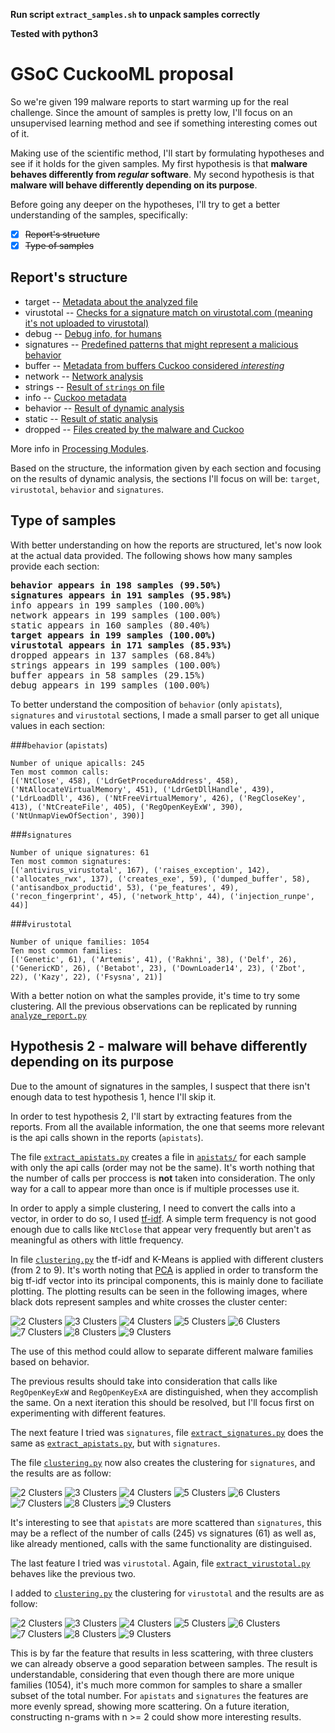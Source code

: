 **Run script `extract_samples.sh` to unpack samples correctly**

**Tested with python3**

# GSoC CuckooML proposal

So we're given 199 malware reports to start warming up for the real challenge. Since the amount of samples is pretty low, I'll focus on an unsupervised learning method and see if something interesting comes out of it.

Making use of the scientific method, I'll start by formulating hypotheses and see if it holds for the given samples. My first hypothesis is that **malware behaves differently from *regular* software**. My second hypothesis is that **malware will behave differently depending on its purpose**.

Before going any deeper on the hypotheses, I'll try to get a better understanding of the samples, specifically:
- [x] ~~Report's structure~~
- [x] ~~Type of samples~~

## Report's structure
- target -- [Metadata about the analyzed file](https://github.com/cuckoosandbox/cuckoo/blob/master/modules/processing/targetinfo.py)
- virustotal -- [Checks for a signature match on virustotal.com (meaning it's not uploaded to virustotal)](https://github.com/cuckoosandbox/cuckoo/blob/master/modules/processing/virustotal.py)
- debug -- [Debug info, for humans](https://github.com/cuckoosandbox/cuckoo/blob/master/modules/processing/debug.py)
- signatures -- [Predefined patterns that might represent a malicious behavior](http://docs.cuckoosandbox.org/en/latest/customization/signatures/)
- buffer -- [Metadata from buffers Cuckoo considered *interesting*](https://github.com/cuckoosandbox/cuckoo/blob/master/modules/processing/buffer.py)
- network -- [Network analysis](https://github.com/cuckoosandbox/cuckoo/blob/master/modules/processing/network.py)
- strings -- [Result of `strings` on file](https://github.com/cuckoosandbox/cuckoo/blob/master/modules/processing/strings.py)
- info -- [Cuckoo metadata](https://github.com/cuckoosandbox/cuckoo/blob/master/modules/processing/analysisinfo.py)
- behavior -- [Result of dynamic analysis](https://github.com/cuckoosandbox/cuckoo/blob/master/modules/processing/behavior.py)
- static -- [Result of static analysis](https://github.com/cuckoosandbox/cuckoo/blob/master/modules/processing/static.py)
- dropped -- [Files created by the malware and Cuckoo](https://github.com/cuckoosandbox/cuckoo/blob/master/modules/processing/dropped.py)

More info in [Processing Modules](http://docs.cuckoosandbox.org/en/latest/customization/processing/).

Based on the structure, the information given by each section and focusing on the results of dynamic analysis, the sections I'll focus on will be: `target`, `virustotal`, `behavior` and `signatures`.

## Type of samples

With better understanding on how the reports are structured, let's now look at the actual data provided. The following shows how many samples provide each section:

<pre>
<b>behavior appears in 198 samples (99.50%)
signatures appears in 191 samples (95.98%)</b>
info appears in 199 samples (100.00%)
network appears in 199 samples (100.00%)
static appears in 160 samples (80.40%)
<b>target appears in 199 samples (100.00%)
virustotal appears in 171 samples (85.93%)</b>
dropped appears in 137 samples (68.84%)
strings appears in 199 samples (100.00%)
buffer appears in 58 samples (29.15%)
debug appears in 199 samples (100.00%)
</pre>

To better understand the composition of `behavior` (only `apistats`), `signatures` and  `virustotal` sections, I made a small parser to get all unique values in each section:

###`behavior` (`apistats`)
```
Number of unique apicalls: 245
Ten most common calls:
[('NtClose', 458), ('LdrGetProcedureAddress', 458), ('NtAllocateVirtualMemory', 451), ('LdrGetDllHandle', 439), ('LdrLoadDll', 436), ('NtFreeVirtualMemory', 426), ('RegCloseKey', 413), ('NtCreateFile', 405), ('RegOpenKeyExW', 390), ('NtUnmapViewOfSection', 390)]
```
###`signatures`
```
Number of unique signatures: 61
Ten most common signatures:
[('antivirus_virustotal', 167), ('raises_exception', 142), ('allocates_rwx', 137), ('creates_exe', 59), ('dumped_buffer', 58), ('antisandbox_productid', 53), ('pe_features', 49), ('recon_fingerprint', 45), ('network_http', 44), ('injection_runpe', 44)]
```
###`virustotal`
```
Number of unique families: 1054
Ten most common families:
[('Genetic', 61), ('Artemis', 41), ('Rakhni', 38), ('Delf', 26), ('GenericKD', 26), ('Betabot', 23), ('DownLoader14', 23), ('Zbot', 22), ('Kazy', 22), ('Fsysna', 21)]
```

With a better notion on what the samples provide, it's time to try some clustering.
All the previous observations can be replicated by running [`analyze_report.py`](analyze_report.py)

## Hypothesis 2 - malware will behave differently depending on its purpose
Due to the amount of signatures in the samples, I suspect that there isn't enough data to test hypothesis 1, hence I'll skip it.

In order to test hypothesis 2, I'll start by extracting features from the reports. From all the available information, the one that seems more relevant is the api calls shown in the reports (`apistats`).

The file [`extract_apistats.py`](extract_apistats.py) creates a file in [`apistats/`](apistats/) for each sample with only the api calls (order may not be the same). It's worth nothing that the number of calls per proccess is **not** taken into consideration. The only way for a call to appear more than once is if multiple processes use it.

In order to apply a simple clustering, I need to convert the calls into a vector, in order to do so, I used [tf-idf](https://en.wikipedia.org/wiki/Tf%E2%80%93idf). A simple term frequency is not good enough due to calls like `NtClose` that appear very frequently but aren't as meaningful as others with little frequency.

In file [`clustering.py`](clustering.py) the tf-idf and K-Means is applied with different clusters (from 2 to 9). It's worth noting that [PCA](https://en.wikipedia.org/wiki/Principal_component_analysis) is applied in order to transform the big tf-idf vector into its principal components, this is mainly done to faciliate plotting. The plotting results can be seen in the following images, where black dots represent samples and white crosses the cluster center:

![2 Clusters](img/clustering_apistats2.png)
![3 Clusters](img/clustering_apistats3.png)
![4 Clusters](img/clustering_apistats4.png)
![5 Clusters](img/clustering_apistats5.png)
![6 Clusters](img/clustering_apistats6.png)
![7 Clusters](img/clustering_apistats7.png)
![8 Clusters](img/clustering_apistats8.png)
![9 Clusters](img/clustering_apistats9.png)

The use of this method could allow to separate different malware families based on behavior.

The previous results should take into consideration that calls like `RegOpenKeyExW` and `RegOpenKeyExA` are distinguished, when they accomplish the same. On a next iteration this should be resolved, but I'll focus first on experimenting with different features.

The next feature I tried was `signatures`, file [`extract_signatures.py`](extract_signatures.py) does the same as [`extract_apistats.py`](extract_apistats.py), but with `signatures`.

The file [`clustering.py`](clustering.py) now also creates the clustering for `signatures`, and the results are as follow:

![2 Clusters](img/clustering_signatures2.png)
![3 Clusters](img/clustering_signatures3.png)
![4 Clusters](img/clustering_signatures4.png)
![5 Clusters](img/clustering_signatures5.png)
![6 Clusters](img/clustering_signatures6.png)
![7 Clusters](img/clustering_signatures7.png)
![8 Clusters](img/clustering_signatures8.png)
![9 Clusters](img/clustering_signatures9.png)

It's interesting to see that `apistats` are more scattered than `signatures`, this may be a reflect of the number of calls (245) vs signatures (61) as well as, like already mentioned, calls with the same functionality are distinguised.

The last feature I tried was `virustotal`. Again, file [`extract_virustotal.py`](extract_virustotal.py) behaves like the previous two.

I added to [`clustering.py`](clustering.py) the clustering for `virustotal` and the results are as follow:

![2 Clusters](img/clustering_virustotal2.png)
![3 Clusters](img/clustering_virustotal3.png)
![4 Clusters](img/clustering_virustotal4.png)
![5 Clusters](img/clustering_virustotal5.png)
![6 Clusters](img/clustering_virustotal6.png)
![7 Clusters](img/clustering_virustotal7.png)
![8 Clusters](img/clustering_virustotal8.png)
![9 Clusters](img/clustering_virustotal9.png)

This is by far the feature that results in less scattering, with three clusters we can already observe a good separation between samples. The result is understandable, considering that even though there are more unique families (1054), it's much more common for samples to share a smaller subset of the total number. For `apistats` and `signatures` the features are more evenly spread, showing more scattering. On a future iteration, constructing n-grams with n >= 2 could show more interesting results.
